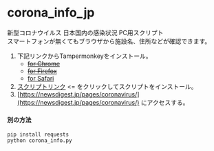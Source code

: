 # corona_info_jp
  
新型コロナウイルス 日本国内の感染状況 PC用スクリプト  
スマートフォンが無くてもブラウザから施設名、住所などが確認できます。  

1. 下記リンクからTampermonkeyをインストール。
    - ~~[for Chrome](https://chrome.google.com/webstore/detail/tampermonkey/dhdgffkkebhmkfjojejmpbldmpobfkfo)~~
    - ~~[for Firefox](https://addons.mozilla.org/ja/firefox/addon/tampermonkey/)~~
    - [for Safari](https://www.tampermonkey.net/?browser=safari)
1. [スクリプトリンク](https://github.com/hamada2029/corona_info_jp/raw/master/newsdigest_in_disguise.user.js) <= をクリックしてスクリプトをインストール。
1. [https://newsdigest.jp/pages/coronavirus/](https://newsdigest.jp/pages/coronavirus/) にアクセスする。


#### 別の方法

```
pip install requests
python corona_info.py
```
